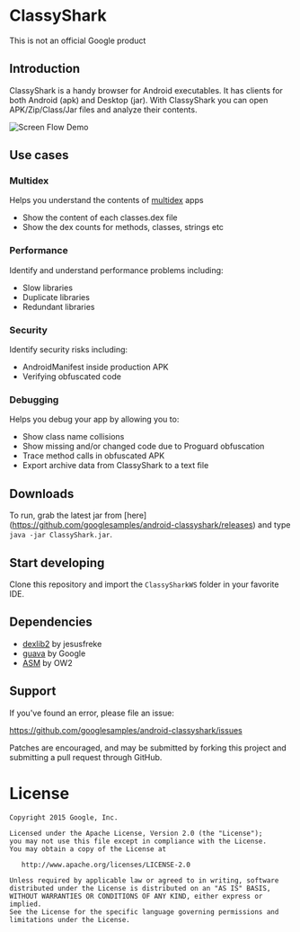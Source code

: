 # ClassyShark

This is not an official Google product

## Introduction

ClassyShark is a handy browser for Android executables. It has clients for both Android (apk) and Desktop (jar). With ClassyShark you can open APK/Zip/Class/Jar files and analyze their contents.

![Screen Flow Demo](https://github.com/google/android-classyshark/blob/master/Resources/ClassySharkAnimated.gif)

## Use cases

### Multidex
Helps you understand the contents of [multidex](http://developer.android.com/tools/building/multidex.html) apps

* Show the content of each classes.dex file
* Show the dex counts for methods, classes, strings etc

### Performance
Identify and understand performance problems including: 

* Slow libraries
* Duplicate libraries
* Redundant libraries

### Security
Identify security risks including: 

* AndroidManifest inside production APK
* Verifying obfuscated code

### Debugging
Helps you debug your app by allowing you to:

* Show class name collisions 
* Show missing and/or changed code due to Proguard obfuscation
* Trace method calls in obfuscated APK
* Export archive data from ClassyShark to a text file

## Downloads

To run, grab the latest jar from [here] (https://github.com/googlesamples/android-classyshark/releases)
and type `java -jar ClassyShark.jar`.

## Start developing
Clone this repository and import the `ClassySharkWS` folder in your favorite IDE.

## Dependencies
* [dexlib2](https://github.com/JesusFreke/smali/tree/master/dexlib2) by jesusfreke
* [guava](https://github.com/google/guava) by Google
* [ASM](http://asm.ow2.org/) by OW2

## Support
If you've found an error, please file an issue:

https://github.com/googlesamples/android-classyshark/issues

Patches are encouraged, and may be submitted by forking this project and
submitting a pull request through GitHub.

License
=======

    Copyright 2015 Google, Inc.

    Licensed under the Apache License, Version 2.0 (the "License");
    you may not use this file except in compliance with the License.
    You may obtain a copy of the License at

       http://www.apache.org/licenses/LICENSE-2.0

    Unless required by applicable law or agreed to in writing, software
    distributed under the License is distributed on an "AS IS" BASIS,
    WITHOUT WARRANTIES OR CONDITIONS OF ANY KIND, either express or implied.
    See the License for the specific language governing permissions and
    limitations under the License.



